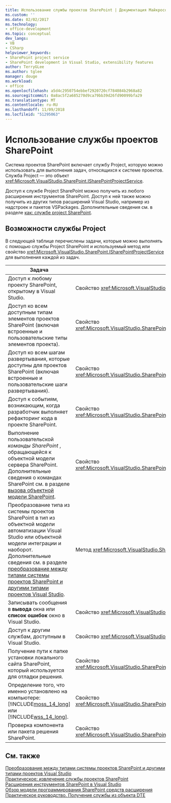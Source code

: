 ```yaml
---
title: Использование службы проектов SharePoint | Документация Майкрософт
ms.custom: ''
ms.date: 02/02/2017
ms.technology:
- office-development
ms.topic: conceptual
dev_langs:
- VB
- CSharp
helpviewer_keywords:
- SharePoint project service
- SharePoint development in Visual Studio, extensibility features
author: TerryGLee
ms.author: tglee
manager: douge
ms.workload:
- office
ms.openlocfilehash: a5d4c2950754ebbef2920720cf784084b2968a82
ms.sourcegitcommit: 0a8ac5f2a685270d9ca79bb39d26fd90099bfa29
ms.translationtype: MT
ms.contentlocale: ru-RU
ms.lasthandoff: 11/09/2018
ms.locfileid: "51295063"
---
```

# <a name="use-the-sharepoint-project-service"></a>Использование службы проектов SharePoint
  Система проектов SharePoint включает службу Project, которую можно использовать для выполнения задач, относящихся к системе проектов. Служба Project — это объект <xref:Microsoft.VisualStudio.SharePoint.ISharePointProjectService>.  
  
 Доступ к службе Project SharePoint можно получить из любого расширения инструментов SharePoint. Доступ к ней также можно получить из других типов расширений Visual Studio, например из надстроек и пакетов VSPackages. Дополнительные сведения см. в разделе [как: службе project SharePoint](../sharepoint/how-to-retrieve-the-sharepoint-project-service.md).  
  
## <a name="project-service-features"></a>Возможности службы Project
 В следующей таблице перечислены задачи, которые можно выполнять с помощью службы Project SharePoint и используемый метод или свойство <xref:Microsoft.VisualStudio.SharePoint.ISharePointProjectService> для выполнения каждой из задач.  
  
|Задача|Используемый член|  
|----------|-------------------|  
|Доступ к любому проекту SharePoint, открытому в Visual Studio.|Свойство <xref:Microsoft.VisualStudio.SharePoint.ISharePointProjectService.Projects%2A>.|  
|Доступ ко всем доступным типам элементов проектов SharePoint (включая встроенные и пользовательские типы элементов проекта).|Свойство <xref:Microsoft.VisualStudio.SharePoint.ISharePointProjectService.ProjectItemTypes%2A>.|  
|Доступ ко всем шагам развертывания, которые доступны для проектов SharePoint (включая встроенные и пользовательские шаги развертывания).|Свойство <xref:Microsoft.VisualStudio.SharePoint.ISharePointProjectService.DeploymentSteps%2A>.|  
|Доступ к событиям, возникающим, когда разработчик выполняет рефакторинг кода в проекте SharePoint.|Свойство <xref:Microsoft.VisualStudio.SharePoint.ISharePointProjectService.CodeRefactoringEvents%2A>.|  
|Выполнение пользовательской *команды SharePoint* , обращающейся к объектной модели сервера SharePoint. Дополнительные сведения о командах SharePoint см. в разделе [вызова объектной модели SharePoint](../sharepoint/calling-into-the-sharepoint-object-models.md).|Свойство <xref:Microsoft.VisualStudio.SharePoint.ISharePointProjectService.SharePointConnection%2A>.|  
|Преобразование типа из системы проектов SharePoint в тип из объектной модели автоматизации Visual Studio или объектной модели интеграции и наоборот. Дополнительные сведения см. в разделе [преобразование между типами системы проектов SharePoint и другими типами проектов Visual Studio](../sharepoint/converting-between-sharepoint-project-system-types-and-other-visual-studio-project-types.md).|Метод <xref:Microsoft.VisualStudio.SharePoint.ISharePointProjectService.Convert%2A>.|  
|Записывать сообщения в **вывода** окна или **список ошибок** окно в Visual Studio.|Свойство <xref:Microsoft.VisualStudio.SharePoint.ISharePointProjectService.Logger%2A>.|  
|Доступ к другим службам, доступным в Visual Studio.|Свойство <xref:Microsoft.VisualStudio.SharePoint.ISharePointProjectService.ServiceProvider%2A>.|  
|Получение пути к папке установки локального сайта SharePoint, который используется для отладки решения.|Свойство <xref:Microsoft.VisualStudio.SharePoint.ISharePointProjectService.SharePointInstallPath%2A>.|  
|Определение того, что именно установлено на компьютере: [!INCLUDE[moss_14_long](../sharepoint/includes/moss-14-long-md.md)] или [!INCLUDE[wss_14_long](../sharepoint/includes/wss-14-long-md.md)].|Свойство <xref:Microsoft.VisualStudio.SharePoint.ISharePointProjectService.IsSharePointInstalled%2A>.|  
|Проверка компонента или пакета решения SharePoint.|Свойство <xref:Microsoft.VisualStudio.SharePoint.ISharePointProjectService.PackageValidationProvider%2A>.|  
  
## <a name="see-also"></a>См. также
 [Преобразование между типами системы проектов SharePoint и другими типами проектов Visual Studio](../sharepoint/converting-between-sharepoint-project-system-types-and-other-visual-studio-project-types.md)   
 [Практическое: извлечение службы проектов SharePoint](../sharepoint/how-to-retrieve-the-sharepoint-project-service.md)   
 [Расширения инструментов SharePoint в Visual Studio](../sharepoint/extending-the-sharepoint-tools-in-visual-studio.md)   
 [Обзор модели программирования SharePoint средств расширения](../sharepoint/overview-of-the-programming-model-of-sharepoint-tools-extensions.md)   
 [Практическое руководство. Получение службы из объекта DTE](https://msdn.microsoft.com/library/bb166401.aspx)  
  
